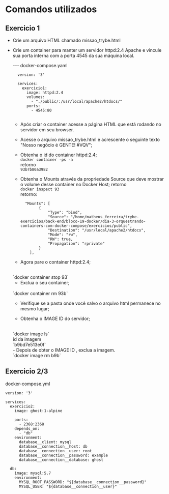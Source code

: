 # Comandos utilizados

## Exercicio 1

- Crie um arquivo HTML chamado missao_trybe.html

- Crie um container para manter um servidor httpd:2.4 Apache e vincule sua porta interna com a porta 4545 da sua máquina local.

  --- docker-compose.yaml

  ~~~
    version: '3'

    services: 
      exercicio1:
        image: httpd:2.4
        volumes:
          - "./public/:/usr/local/apache2/htdocs/"
        ports:
          - 4545:80
    
  ~~~

  - Após criar o container acesse a página HTML que está rodando no servidor em seu browser.

  - Acesse o arquivo missao_trybe.html e acrescente o seguinte texto "Nosso negócio é GENTE! #VQV";

  - Obtenha o id do container httpd:2.4;
    <br>
    `docker container -ps -a`
    <br>
    retorno
    <br>
    `93b7b80a3982`
  - Obtenha o Mounts através da propriedade Source que deve mostrar o volume desse container no Docker Host;
    retorno
    <br>
    `docker inspect 93 `
    <br>
    retorno:
    <br>
    ~~~
      "Mounts": [
            {
                "Type": "bind",
                "Source": "/home/matheus_ferreira/trybe-exercicios/back-end/bloco-19-docker/dia-3-orquestrando-containers-com-docker-compose/exercicios/public",
                "Destination": "/usr/local/apache2/htdocs",
                "Mode": "rw",
                "RW": true,
                "Propagation": "rprivate"
            }
        ],
    ~~~

  - Agora pare o container httpd:2.4;
  <br>
  `docker container stop 93`

  - Exclua o seu container;
  <br>
  `docker container rm 93b`

  - Verifique se a pasta onde você salvo o arquivo html permanece no mesmo lugar;

  - Obtenha o IMAGE ID do servidor;
  <br>
  `docker image ls`
  <br>
  id da imagem
  <br>
  `b9bd7e513e0f`
  <br>
  - Depois de obter o IMAGE ID , exclua a imagem.
  <br>
  `docker image rm b9b`


## Exercicio 2/3

docker-compose.yml
~~~
version: '3'

services:
  exercicio2:
    image: ghost:1-alpine

    ports:
      - 2368:2368
    depends_on:
      - "db"
    environment:
      database__client: mysql
      database__connection__host: db
      database__connection__user: root
      database__connection__password: example
      database__connection__database: ghost
  
  db:
    image: mysql:5.7
    environment:
      MYSQL_ROOT_PASSWORD: "${database__connection__password}"
      MYSQL_USER: "${database__connection__user}"
~~~
